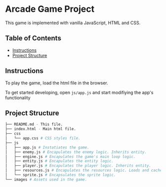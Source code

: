 # Arcade Game Project
This game is implemented with vanilla JavaScript, HTML and CSS.

## Table of Contents

* [Instructions](#instructions)
* [Project Structure](#structure)

## Instructions

To play the game, load the html file in the browser.

To get started developing, open `js/app.js` and start modifiying the app's functionality

## Project Structure
```bash
├── README.md - This file.
├── index.html - Main html file.
├── css
│   └── app.css # CSS styles file.
├── js
│	├── app.js # Instatiates the game.
│	├── enemy.js # Encapulates the enemy logic. Inherits entity.
│	├── engine.js # Encapulates the game's main loop logic.
│	├── entity.js # Encapulates the entity logic.
│	├── player.js # Encapulates the player logic. Inherits entity.
│	├── resources.js # Encapulates the resources logic. Loads and caches assets.
│   └── sprite.js # Encapsulates the sprite logic.
└── images # Assets used in the game.